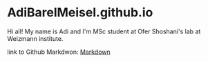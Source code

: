 # AdiBarelMeisel.github.io
Hi all! My name is Adi and I'm MSc student at Ofer Shoshani's lab at Weizmann institute. 

link to Github Markdwon:
[Markdown](https://github.github.com/gfm/)


